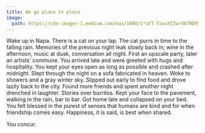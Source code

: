 ```yaml
---
title: We go place to place
image:
  path: https://cdn-images-1.medium.com/max/1600/1*afT-TzwvXTZwrX6TRD9trg.jpeg
---
```


Wake up in Napa. There is a cat on your lap. The cat purrs in time to the
falling rain. Memories of the previous night leak slowly back in; wine in the
afternoon, music at dusk, conversation all night. First an upscale party, later
an artists’ commune. You arrived late and were greeted with hugs and
hospitality. You kept your eyes open as long as possible and crashed after
midnight. Slept through the night on a sofa fabricated in heaven. Woke to
showers and a gray winter sky. Slipped out early to find food and drove lazily
back to the city. Found more friends and spent another night drenched in
laughter. Stories over burritos. Kept your face to the pavement, walking in the
rain, bar to bar. Got home late and collapsed on your bed. You felt blessed in
the purest of senses that humans are kind and for when friendship comes easy.
Happiness, it is said, is best when shared.

You concur.
